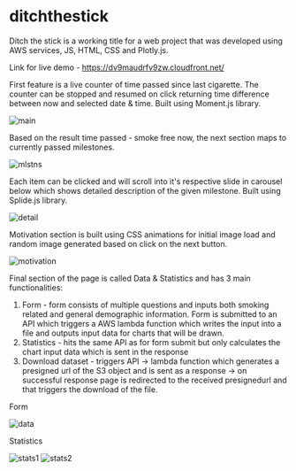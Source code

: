 # ditchthestick

Ditch the stick is a working title for a web project that was developed using AWS services, JS, HTML, CSS and Plotly.js. 

Link for live demo - https://dv9maudrfv9zw.cloudfront.net/

First feature is a live counter of time passed since last cigarette. The counter can be stopped and resumed on click returning time difference between now and selected date & time. Built using Moment.js library.

![main](https://user-images.githubusercontent.com/60256130/176883066-6c49568c-61e4-45ba-ade3-156d631eb4a0.PNG)

Based on the result time passed - smoke free now, the next section maps to currently passed milestones.

![mlstns](https://user-images.githubusercontent.com/60256130/176883760-925f1e7f-c868-44fa-af4c-506e94e30b64.PNG)

Each item can be clicked and will scroll into it's respective slide in carousel below which shows detailed description of the given milestone. Built using Splide.js library.

![detail](https://user-images.githubusercontent.com/60256130/176884725-f3ab8be4-6ce9-41a3-9153-167d83255e1f.PNG)

Motivation section is built using CSS animations for initial image load and random image generated based on click on the next button.

![motivation](https://user-images.githubusercontent.com/60256130/176885977-6d89fddc-38a8-4fc2-87aa-87aed938e481.PNG)

Final section of the page is called Data & Statistics and has 3 main functionalities: 
1. Form - form consists of multiple questions and inputs both smoking related and general demographic information. Form is submitted to an API which triggers a AWS lambda function which writes the input into a file and outputs input data for charts that will be drawn.
2. Statistics - hits the same API as for form submit but only calculates the chart input data which is sent in the response
3. Download dataset - triggers API -> lambda function which generates a presigned url of the S3 object and is sent as a response -> on successful response page is redirected to the received presignedurl and that triggers the download of the file.

Form

![data](https://user-images.githubusercontent.com/60256130/176888333-ac43c465-7f0d-489d-8834-3af3666e7097.PNG)

Statistics

![stats1](https://user-images.githubusercontent.com/60256130/176888534-ece2d0ec-3fc2-4151-acea-fd406748d18b.PNG)
![stats2](https://user-images.githubusercontent.com/60256130/176888542-1053238c-37b0-45b0-abb9-2062b23c6629.PNG)

